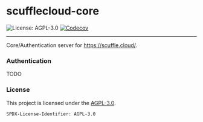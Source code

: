 <!-- dprint-ignore-file -->
<!-- sync-readme title [[ -->
# scufflecloud-core
<!-- sync-readme ]] -->

<!-- sync-readme badge [[ -->
![License: AGPL-3.0](https://img.shields.io/badge/license-AGPL--3.0-purple.svg?style=flat-square)
[![Codecov](https://img.shields.io/codecov/c/github/scufflecloud/scuffle.svg?label=codecov&logo=codecov&style=flat-square)](https://app.codecov.io/gh/scufflecloud/scuffle)
<!-- sync-readme ]] -->

---

<!-- sync-readme rustdoc [[ -->
Core/Authentication server for <https://scuffle.cloud/>.

### Authentication

TODO

### License

This project is licensed under the [AGPL-3.0](./LICENSE.AGPL-3.0).

`SPDX-License-Identifier: AGPL-3.0`
<!-- sync-readme ]] -->
